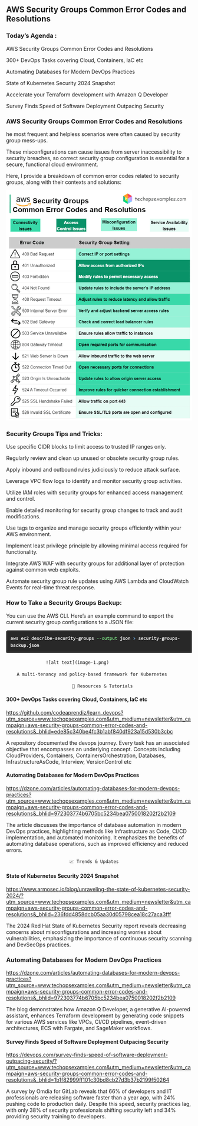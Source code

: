 ## AWS Security Groups Common Error Codes and Resolutions

### Today’s Agenda :
AWS Security Groups Common Error Codes and Resolutions

300+ DevOps Tasks covering Cloud, Containers, IaC etc

Automating Databases for Modern DevOps Practices

State of Kubernetes Security 2024 Snapshot

Accelerate your Terraform development with Amazon Q Developer

Survey Finds Speed of Software Deployment Outpacing Security

   ### AWS Security Groups Common Error Codes and Resolutions

he most frequent and helpless scenarios were often caused by security group mess-ups.

These misconfigurations can cause issues from server inaccessibility to security breaches, so correct security group configuration is essential for a secure, functional cloud environment.

Here, I provide a breakdown of common error codes related to security groups, along with their contexts and solutions:

![alt text](<unnamed (1).png>)

### Security Groups Tips and Tricks:

  Use specific CIDR blocks to limit access to trusted IP ranges only.

  Regularly review and clean up unused or obsolete security group rules.

  Apply inbound and outbound rules judiciously to reduce attack surface.

  Leverage VPC flow logs to identify and monitor security group activities.

  Utilize IAM roles with security groups for enhanced access management and control.

  Enable detailed monitoring for security group changes to track and audit modifications.

  Use tags to organize and manage security groups efficiently within your AWS environment.

  Implement least privilege principle by allowing minimal access required for functionality.

  Integrate AWS WAF with security groups for additional layer of protection against common web exploits.

  Automate security group rule updates using AWS Lambda and CloudWatch Events for real-time threat response.

### How to Take a Security Groups Backup:

You can use the AWS CLI. Here’s an example command to export the current security group configurations to a JSON file:

![alt text](image.png)

                   ![alt text](image-1.png)

        A multi-tenancy and policy-based framework for Kubernetes

                             📖 Resources & Tutorials

#### 300+ DevOps Tasks covering Cloud, Containers, IaC etc

https://github.com/codeaprendiz/learn_devops?utm_source=www.techopsexamples.com&utm_medium=newsletter&utm_campaign=aws-security-groups-common-error-codes-and-resolutions&_bhlid=ede85c340be4fc3b1abf840df923a15d530b3cbc

A repository documented the devops journey. Every task has an associated objective that encompasses an underlying concept. Concepts including CloudProviders, Containers, ContainersOrchestration, Databases, InfrastructureAsCode, Interview, VersionControl etc

#### Automating Databases for Modern DevOps Practices

https://dzone.com/articles/automating-databases-for-modern-devops-practices?utm_source=www.techopsexamples.com&utm_medium=newsletter&utm_campaign=aws-security-groups-common-error-codes-and-resolutions&_bhlid=972303774b6705bc5234bea0750018202f2b2109

The article discusses the importance of database automation in modern DevOps practices, highlighting methods like Infrastructure as Code, CI/CD implementation, and automated monitoring. It emphasizes the benefits of automating database operations, such as improved efficiency and reduced errors.

                            📈 Trends & Updates

#### State of Kubernetes Security 2024 Snapshot

https://www.armosec.io/blog/unraveling-the-state-of-kubernetes-security-2024/?utm_source=www.techopsexamples.com&utm_medium=newsletter&utm_campaign=aws-security-groups-common-error-codes-and-resolutions&_bhlid=236fdd4858dcb05aa30d05798cea18c27aca3fff

The 2024 Red Hat State of Kubernetes Security report reveals decreasing concerns about misconfigurations and increasing worries about vulnerabilities, emphasizing the importance of continuous security scanning and DevSecOps practices.

### Automating Databases for Modern DevOps Practices

https://dzone.com/articles/automating-databases-for-modern-devops-practices?utm_source=www.techopsexamples.com&utm_medium=newsletter&utm_campaign=aws-security-groups-common-error-codes-and-resolutions&_bhlid=972303774b6705bc5234bea0750018202f2b2109

The blog demonstrates how Amazon Q Developer, a generative AI-powered assistant, enhances Terraform development by generating code snippets for various AWS services like VPCs, CI/CD pipelines, event-driven architectures, ECS with Fargate, and SageMaker workflows.

#### Survey Finds Speed of Software Deployment Outpacing Security

https://devops.com/survey-finds-speed-of-software-deployment-outpacing-security/?utm_source=www.techopsexamples.com&utm_medium=newsletter&utm_campaign=aws-security-groups-common-error-codes-and-resolutions&_bhlid=1b1f82999ff101c30bd8cb27d3b37b2199f50264

A survey by Omdia for GitLab reveals that 66% of developers and IT professionals are releasing software faster than a year ago, with 24% pushing code to production daily. Despite this speed, security practices lag, with only 38% of security professionals shifting security left and 34% providing security training to developers.


